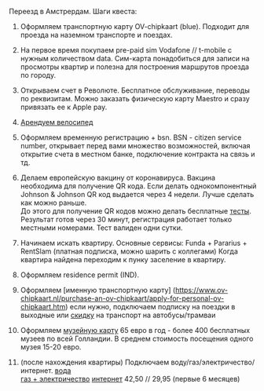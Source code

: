 Переезд в Амстрердам. Шаги квеста:

1. Оформляем транспортную карту OV-chipkaart (blue).
Подходит для проезда на наземном транспорте и поездах. 

2. На первое время покупаем pre-paid sim Vodafone // t-mobile с нужным количеством data. 
Сим-карта понадобиться для записи на просмотры квартир и полезна для построения маршрутов проезда по городу. 

3. Открываем счет в Революте. 
Бесплатное обслуживание, переводы по реквизитам. Можно заказать физическую карту Maestro и сразу привязать ее к Apple pay. 

4. [Арендуем велосипед](https://swapfiets.nl/)

5. Оформляем временную регистрацию + bsn.
BSN - citizen service number, открывает перед вами множество возможностей, включая открытие счета в местном банке, подключение контракта на связь и тд.

6. Делаем европейскую вакцину от коронавируса.
Вакцина необходима для получение QR кода. Если делать однокомпонентный Johnson & Johnson QR код выдается через 4 недели. Лучше сделать как можно раньше.  
До этого для получение QR кодов можно делать бесплатные [тесты](https://afspraak.testenvoortoegang.org/evenement/type). Результат готов через 30 минут, регистрация работает только местными номерами. Тест валиден одни сутки. 

7. Начинаем искать квартиру.
Основные сервисы: Funda + Pararius + RentSlam (платная подписка, можно шарить с коллегами)
Когда квартира найдена переходим к пунку заселение в квартиру. 

8. Оформляем residence permit (IND).

9. Оформляем [именную транспортную карту] (https://www.ov-chipkaart.nl/purchase-an-ov-chipkaart/apply-for-personal-ov-chipkaart.htm)
если нужно, подключаем подписку на поездки в выходные или
[скидку](https://www.connexxion.nl/nl/shop/kortingsproduct/zwam-dal-voordeel) на транспорт на автобусы/трамваи

10. Оформляем [музейную карту](https://www.museum.nl/en/museumpass)
65 евро в год - более 400 бесплатных музеев по всей Голландии. В среднем стоимость посещения одного музея 15-20 евро.

11. (после нахождения квартиры) Подключаем воду/газ/электричество/интернет.
[вода](https://www.waternet.nl/)  
[газ + электричество](https://vandebron.nl/) 
[интернет](https://www.ziggo.nl/internet/start)   42,50 // 29,95 (первые 6 месяцев) 
